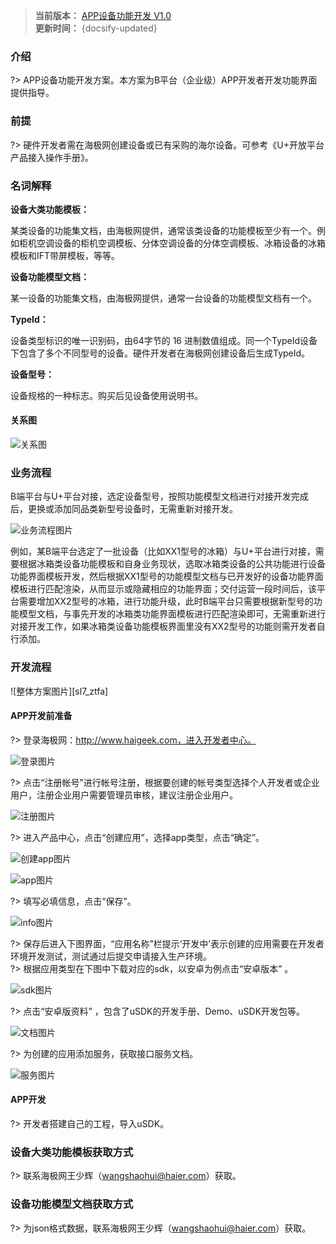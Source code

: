 
>**当前版本：** [APP设备功能开发 V1.0](zh-cn/ChangeLog/sl7)   
**更新时间：** {docsify-updated} 



### 介绍  

?> APP设备功能开发方案。本方案为B平台（企业级）APP开发者开发功能界面提供指导。   

### 前提    

?> 硬件开发者需在海极网创建设备或已有采购的海尔设备。可参考《U+开放平台产品接入操作手册》。 


### 名词解释  

**设备大类功能模板：**    

某类设备的功能集文档，由海极网提供，通常该类设备的功能模板至少有一个。例如柜机空调设备的柜机空调模板、分体空调设备的分体空调模板、冰箱设备的冰箱模板和IFT带屏模板，等等。  


**设备功能模型文档：**  

某一设备的功能集文档，由海极网提供，通常一台设备的功能模型文档有一个。


**TypeId：**   

设备类型标识的唯一识别码，由64字节的 16 进制数值组成。同一个TypeId设备下包含了多个不同型号的设备。硬件开发者在海极网创建设备后生成TypeId。  

**设备型号：**   

设备规格的一种标志。购买后见设备使用说明书。  

#### 关系图  

![关系图][sl7_er] 


### 业务流程  

B端平台与U+平台对接，选定设备型号，按照功能模型文档进行对接开发完成后，更换或添加同品类新型号设备时，无需重新对接开发。  

![业务流程图片][sl7_yewu]   

例如，某B端平台选定了一批设备（比如XX1型号的冰箱）与U+平台进行对接，需要根据冰箱类设备功能模板和自身业务现状，选取冰箱类设备的公共功能进行设备功能界面模板开发，然后根据XX1型号的功能模型文档与已开发好的设备功能界面模板进行匹配渲染，从而显示或隐藏相应的功能界面；交付运营一段时间后，该平台需要增加XX2型号的冰箱，进行功能升级，此时B端平台只需要根据新型号的功能模型文档，与事先开发的冰箱类功能界面模板进行匹配渲染即可，无需重新进行对接开发工作，如果冰箱类设备功能模板界面里没有XX2型号的功能则需开发者自行添加。  


### 开发流程   
 
![整体方案图片][sl7_ztfa]    


#### APP开发前准备 

?> 登录海极网：http://www.haigeek.com，进入开发者中心。    

![登录图片][sl7_login] 	

?> 点击“注册帐号”进行帐号注册，根据要创建的帐号类型选择个人开发者或企业用户，注册企业用户需要管理员审核，建议注册企业用户。  

![注册图片][sl7_register]   

?> 进入产品中心，点击“创建应用”，选择app类型，点击“确定”。

![创建app图片][sl7_creat]   

![app图片][sl7_app] 

?> 填写必填信息，点击“保存”。

![info图片][sl7_info]    

?> 保存后进入下图界面，“应用名称”栏提示‘开发中’表示创建的应用需要在开发者环境开发测试，测试通过后提交申请接入生产环境。  
?> 根据应用类型在下图中下载对应的sdk，以安卓为例点击“安卓版本” 。

![sdk图片][sl7_sdk]   

?> 点击“安卓版资料” ，包含了uSDK的开发手册、Demo、uSDK开发包等。

![文档图片][sl7_resources]   

?> 为创建的应用添加服务，获取接口服务文档。

![服务图片][sl7_server]    
 

#### APP开发  


?> 开发者搭建自己的工程，导入uSDK。









<!--     
1、	应用开发者根据设备功能模板开发自己所需的设备功能界面模板；  
2、	在APP设备列表界面中，当用户点击某个设备（空调设备）时，应用开发者需要根据该设备的TypeId获取海极网设备功能模型数据（json）,建议应用开发者将设备功能模型数据存入自己的服务中,通过请求本地服务来获取设备功能模型数据；  
3、	获取到设备功能模型数据后，应用开发者需要将获取的数据与已开发好的设备功能界面模板进行匹配，从而将需要的功能显示，不需要的功能隐藏或置灰；  
4、	渲染匹配后生成真正需要的设备功能界面；如果设备有自定义的功能则需要应用开发者自行添加该功能。后续再有同类设备接入可直接匹配设备功能界面模板，无需维护功能的命令关系。  

**说明：**  

| 步骤   | 属性   | 信息提供方  | 说明|  
| -----|:---------:|:-----:|:--------:|
| 1    | 设备功能模板  |硬件开发者 |海尔设备由海极网提供 |  
| 1    | APP设备功能界面模板  |应用开发者 |功能界面模板由APP开发者开发 |  
| 2    | 设备功能模型数据  |海极网 |Rest接口 仅支持Https请求或提供json文档 |  
| 3    | APP设备列表界面  |应用开发者 |列表界面由APP开发者开发 |  
| 4    | APP设备功能界面  |应用开发者 |通过匹配渲染设备功能界面模板获得 |  
  
### 开发APP设备功能流程图   

![流程图][sl7_rjgc]  

-->

### 设备大类功能模板获取方式  

  
?> 联系海极网王少辉（wangshaohui@haier.com）获取。  



### 设备功能模型文档获取方式  

?> 为json格式数据，联系海极网王少辉（wangshaohui@haier.com）获取。  





[^-^]:常用图片注释
[sl7_ztfa]:_media/_Solutions/sl7ztfa.png  

[sl7_rjgc]:_media/_Solutions/sl7rjgc.png  

[sl7_er]:_media/_Solutions/sl7er.png    

[sl7_yewu]:_media/_Solutions/sl7yewu.png    

[sl7_login]:_media/_Solutions/sl7login.png  

[sl7_register]:_media/_Solutions/sl7register.png   

[sl7_creat]:_media/_Solutions/sl7creat.png     

[sl7_app]:_media/_Solutions/sl7app.png    

[sl7_info]:_media/_Solutions/sl7info.png 

[sl7_sdk]:_media/_Solutions/sl7usdk.png  

[sl7_world]:_media/_Solutions/sl7world.png 

[sl7_resources]:_media/_Solutions/sl7resources.png   

[sl7_server]:_media/_Solutions/sl7server.png   
